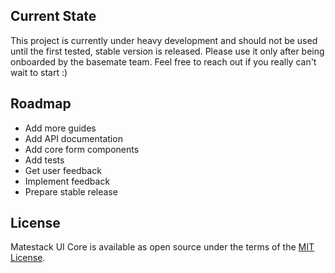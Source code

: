 ## Current State
This project is currently under heavy development and should not be used until the
first tested, stable version is released. Please use it only after being
onboarded by the basemate team. Feel free to reach out if you really can't
wait to start :)

## Roadmap

- Add more guides
- Add API documentation
- Add core form components
- Add tests
- Get user feedback
- Implement feedback
- Prepare stable release

## License
Matestack UI Core is available as open source under the terms of the
[MIT License](https://opensource.org/licenses/MIT).
